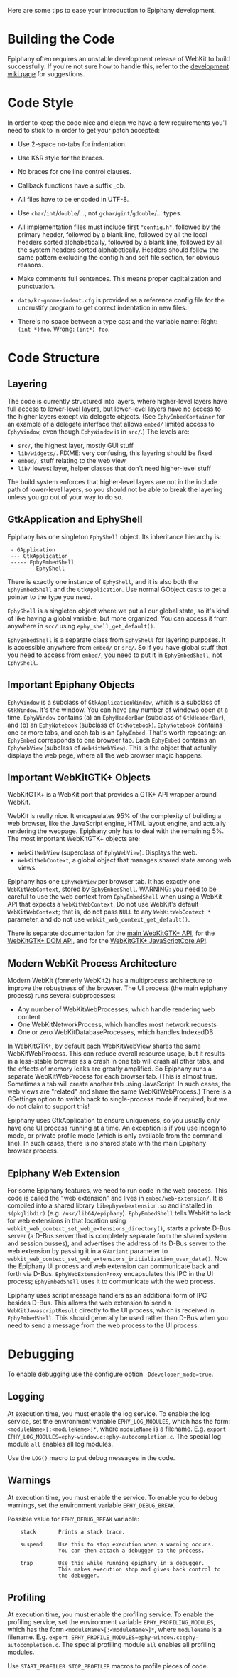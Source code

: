 Here are some tips to ease your introduction to Epiphany development.

# Building the Code

Epiphany often requires an unstable development release of WebKit to build
successfully. If you're not sure how to handle this, refer to the
[development wiki page](https://wiki.gnome.org/Apps/Web/Development) for
suggestions.

# Code Style

In order to keep the code nice and clean we have a few requirements you'll
need to stick to in order to get your patch accepted:

 * Use 2-space no-tabs for indentation.

 * Use K&R style for the braces.

 * No braces for one line control clauses.

 * Callback functions have a suffix _cb.

 * All files have to be encoded in UTF-8.

 * Use `char`/`int`/`double`/…, not `gchar`/`gint`/`gdouble`/… types.

 * All implementation files must include first `"config.h"`, followed by
   the primary header, followed by a blank line, followed by all the
   local headers sorted alphabetically, followed by a blank line,
   followed by all the system headers sorted alphabetically. Headers
   should follow the same pattern excluding the config.h and
   self file section, for obvious reasons.

 * Make comments full sentences. This means proper capitalization and
   punctuation.

 * `data/kr-gnome-indent.cfg` is provided as a reference config file for the
   uncrustify program to get correct indentation in new files.

 * There's no space between a type cast and the variable name:  Right:
   `(int *)foo`. Wrong: `(int*) foo`.

# Code Structure

## Layering

The code is currently structured into layers, where higher-level layers have
full access to lower-level layers, but lower-level layers have no access to the
higher layers except via delegate objects. (See `EphyEmbedContainer` for an
example of a delegate interface that allows `embed/` limited access to
`EphyWindow`, even though `EphyWindow` is in `src/`.) The levels are:

 * `src/`, the highest layer, mostly GUI stuff
 * `lib/widgets/`. FIXME: very confusing, this layering should be fixed
 * `embed/`, stuff relating to the web view
 * `lib/` lowest layer, helper classes that don't need higher-level stuff

The build system enforces that higher-level layers are not in the include path
of lower-level layers, so you should not be able to break the layering unless
you go out of your way to do so.

## GtkApplication and EphyShell

Epiphany has one singleton `EphyShell` object. Its inheritance hierarchy is:

```
 - GApplication
 --- GtkApplication
 ----- EphyEmbedShell
 ------- EphyShell
```

There is exactly one instance of `EphyShell`, and it is also both the
`EphyEmbedShell` and the `GtkApplication`. Use normal GObject casts to get a
pointer to the type you need.

`EphyShell` is a singleton object where we put all our global state, so it's
kind of like having a global variable, but more organized. You can access it
from anywhere in `src/` using `ephy_shell_get_default()`.

`EphyEmbedShell` is a separate class from `EphyShell` for layering purposes. It
is accessible anywhere from `embed/` or `src/`. So if you have global stuff
that you need to access from `embed/`, you need to put it in `EphyEmbedShell`,
not `EphyShell`.

## Important Epiphany Objects

`EphyWindow` is a subclass of `GtkApplicationWindow`, which is a subclass of
`GtkWindow`. It's the window. You can have any number of windows open at a time.
`EphyWindow` contains (a) an `EphyHeaderBar` (subclass of `GtkHeaderBar`), and
(b) an `EphyNotebook` (subclass of `GtkNotebook`). `EphyNotebook` contains one
or more tabs, and each tab is an `EphyEmbed`. That's worth repeating: an
`EphyEmbed` corresponds to one browser tab. Each `EphyEmbed` contains an
`EphyWebView` (subclass of `WebKitWebView`). This is the object that actually
displays the web page, where all the web browser magic happens.

## Important WebKitGTK+ Objects

WebKitGTK+ is a WebKit port that provides a GTK+ API wrapper around WebKit.

WebKit is really nice. It encapsulates 95% of the complexity of building a web
browser, like the JavaScript engine, HTML layout engine, and actually rendering
the webpage. Epiphany only has to deal with the remaining 5%. The most important
WebKitGTK+ objects are:

 * `WebKitWebView` (superclass of `EphyWebView`). Displays the web.
 * `WebKitWebContext`, a global object that manages shared state among web views.

Epiphany has one `EphyWebView` per browser tab. It has exactly one
`WebKitWebContext`, stored by `EphyEmbedShell`. WARNING: you need to be careful
to use the web context from `EphyEmbedShell` when using a WebKit API that
expects a `WebKitWebContext`. Do not use WebKit's default `WebKitWebContext`;
that is, do not pass `NULL` to any `WebKitWebContext *` parameter, and do not
use `webkit_web_context_get_default()`.

There is separate documentation for the [main WebKitGTK+ API](https://webkitgtk.org/reference/webkit2gtk/unstable/index.html),
for the [WebKitGTK+ DOM API](https://webkitgtk.org/reference/webkitdomgtk/unstable/index.html),
and for the [WebKitGTK+ JavaScriptCore API](https://webkitgtk.org/reference/jsc-glib/unstable/index.html).

## Modern WebKit Process Architecture

Modern WebKit (formerly WebKit2) has a multiprocess architecture to improve the
robustness of the browser. The UI process (the main epiphany process) runs
several subprocesses:

 * Any number of WebKitWebProcesses, which handle rendering web content
 * One WebKitNetworkProcess, which handles most network requests
 * One or zero WebKitDatabaseProcesses, which handles IndexedDB

In WebKitGTK+, by default each WebKitWebView shares the same WebKitWebProcess.
This can reduce overall resource usage, but it results in a less-stable browser
as a crash in one tab will crash all other tabs, and the effects of memory leaks
are greatly amplified. So Epiphany runs a separate WebKitWebProcess for each
browser tab. (This is almost true. Sometimes a tab will create another tab using
JavaScript. In such cases, the web views are "related" and share the same
WebKitWebProcess.) There is a GSettings option to switch back to single-process
mode if required, but we do not claim to support this!

Epiphany uses GtkApplication to ensure uniqueness, so you usually only have one
UI process running at a time. An exception is if you use incognito mode, or
private profile mode (which is only available from the command line). In such
cases, there is no shared state with the main Epiphany browser process.

## Epiphany Web Extension

For some Epiphany features, we need to run code in the web process. This code is
called the "web extension" and lives in `embed/web-extension/`. It is compiled
into a shared library `libephywebextension.so` and installed in `$(pkglibdir)`
(e.g. `/usr/lib64/epiphany`). `EphyEmbedShell` tells WebKit to look for web
extensions in that location using `webkit_web_context_set_web_extensions_directory()`,
starts a private D-Bus server (a D-Bus server that is completely separate from
the shared system and session busses), and advertises the address of its D-Bus
server to the web extension by passing it in a `GVariant` parameter to
`webkit_web_context_set_web_extensions_initialization_user_data()`. Now the
Epiphany UI process and web extension can communicate back and forth via D-Bus.
`EphyWebExtensionProxy` encapsulates this IPC in the UI process;
`EphyEmbedShell` uses it to communicate with the web process.

Epiphany uses script message handlers as an additional form of IPC besides
D-Bus. This allows the web extension to send a `WebKitJavascriptResult` directly
to the UI process, which is received in `EphyEmbedShell`. This should generally
be used rather than D-Bus when you need to send a message from the web process
to the UI process.

# Debugging

To enable debugging use the configure option `-Ddeveloper_mode=true`.

## Logging

At execution time, you must enable the log service. To enable the
log service, set the environment variable `EPHY_LOG_MODULES`, which has the
form: `<moduleName>[:<moduleName>]*`, where `moduleName` is a filename. E.g.
`export EPHY_LOG_MODULES=ephy-window.c:ephy-autocompletion.c`. The special log
module `all` enables all log modules.

Use the `LOG()` macro to put debug messages in the code.

## Warnings

At execution time, you must enable the service. To enable you to debug
warnings, set the environment variable `EPHY_DEBUG_BREAK`.

Possible value for `EPHY_DEBUG_BREAK` variable:

```
	stack		Prints a stack trace.

	suspend		Use this to stop execution when a warning occurs.
                You can then attach a debugger to the process.

	trap		Use this while running epiphany in a debugger.
                This makes execution stop and gives back control to
                the debugger.
```

## Profiling

At execution time, you must enable the profiling service. To enable the
profiling service, set the environment variable `EPHY_PROFILING_MODULES`,
which has the form `<moduleName>[:<moduleName>]*`, where `moduleName` is a
filename. E.g. `export EPHY_PROFILE_MODULES=ephy-window.c:ephy-autocompletion.c`.
The special profiling module `all` enables all profiling modules.

Use `START_PROFILER STOP_PROFILER` macros to profile pieces of code.
